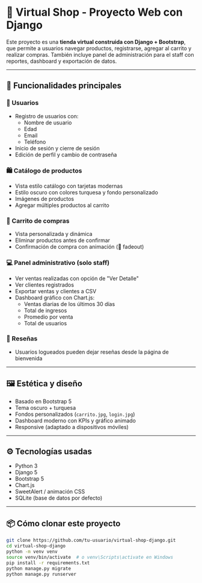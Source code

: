 # 🛒 Virtual Shop - Proyecto Web con Django

Este proyecto es una **tienda virtual construida con Django + Bootstrap**, que permite a usuarios navegar productos, registrarse, agregar al carrito y realizar compras. También incluye panel de administración para el staff con reportes, dashboard y exportación de datos.

---

## 🚀 Funcionalidades principales

### 👤 Usuarios
- Registro de usuarios con:
  - Nombre de usuario
  - Edad
  - Email
  - Teléfono
- Inicio de sesión y cierre de sesión
- Edición de perfil y cambio de contraseña

### 🛍️ Catálogo de productos
- Vista estilo catálogo con tarjetas modernas
- Estilo oscuro con colores turquesa y fondo personalizado
- Imágenes de productos
- Agregar múltiples productos al carrito

### 🧺 Carrito de compras
- Vista personalizada y dinámica
- Eliminar productos antes de confirmar
- Confirmación de compra con animación (🛒 fadeout)

### 💻 Panel administrativo (solo staff)
- Ver ventas realizadas con opción de "Ver Detalle"
- Ver clientes registrados
- Exportar ventas y clientes a CSV
- Dashboard gráfico con Chart.js:
  - Ventas diarias de los últimos 30 días
  - Total de ingresos
  - Promedio por venta
  - Total de usuarios

### 💬 Reseñas
- Usuarios logueados pueden dejar reseñas desde la página de bienvenida

---

## 🖼️ Estética y diseño

- Basado en Bootstrap 5
- Tema oscuro + turquesa
- Fondos personalizados (`carrito.jpg`, `login.jpg`)
- Dashboard moderno con KPIs y gráfico animado
- Responsive (adaptado a dispositivos móviles)

---

## ⚙️ Tecnologías usadas

- Python 3
- Django 5
- Bootstrap 5
- Chart.js
- SweetAlert / animación CSS
- SQLite (base de datos por defecto)

---

## 📦 Cómo clonar este proyecto

```bash
git clone https://github.com/tu-usuario/virtual-shop-django.git
cd virtual-shop-django
python -m venv venv
source venv/bin/activate  # o venv\Scripts\activate en Windows
pip install -r requirements.txt
python manage.py migrate
python manage.py runserver
